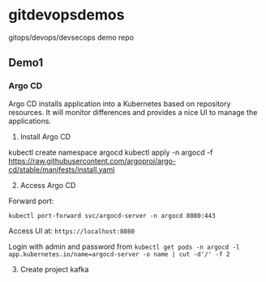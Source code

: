 # gitdevopsdemos
gitops/devops/devsecops demo repo

## Demo1

### Argo CD

Argo CD installs application into a Kubernetes based on repository resources. It will monitor differences and provides a nice UI to manage the applications. 

1. Install Argo CD

kubectl create namespace argocd
kubectl apply -n argocd -f https://raw.githubusercontent.com/argoproj/argo-cd/stable/manifests/install.yaml

2. Access Argo CD

Forward port:

``` 
kubectl port-forward svc/argocd-server -n argocd 8080:443
``` 

Access UI at: ```https://localhost:8080``` 

Login with admin and password from ```kubectl get pods -n argocd -l app.kubernetes.io/name=argocd-server -o name | cut -d'/' -f 2``` 

3. Create project kafka



